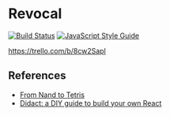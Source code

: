 # Revocal
[![Build Status](https://travis-ci.com/wendyyuchensun/revocal.svg?branch=master)](https://travis-ci.com/wendyyuchensun/revocal)
[![JavaScript Style Guide](https://img.shields.io/badge/code_style-standard-brightgreen.svg)](https://standardjs.com)

https://trello.com/b/8cw2Sapl

## References

* [From Nand to Tetris](http://nand2tetris.org/)
* [Didact: a DIY guide to build your own React](https://bit.ly/2pX7HNn)

